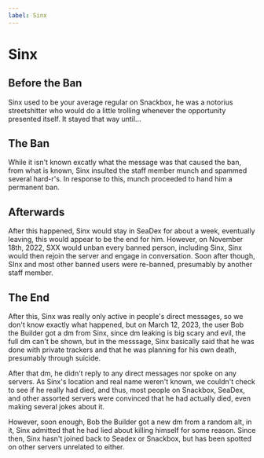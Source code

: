 ```yaml
---
label: Sinx
---
```


# Sinx

## Before the Ban

Sinx used to be your average regular on Snackbox, he was a notorius streetshitter who would do a little trolling whenever the opportunity presented itself. It stayed that way until...

## The Ban

While it isn't known excatly what the message was that caused the ban, from what is known, Sinx insulted the staff member munch and spammed several hard-r's. In response to this, munch proceeded to hand him a permanent ban.

## Afterwards

After this happened, Sinx would stay in SeaDex for about a week, eventually leaving, this would appear to be the end for him. However, on November 18th, 2022, SXX would unban every banned person, including Sinx, Sinx would then rejoin the server and engage in conversation. Soon after though, SInx and most other banned users were re-banned, presumably by another staff member.

## The End

After this, Sinx was really only active in people's direct messages, so we don't know exactly what happened, but on March 12, 2023, the user Bob the Builder got a dm from Sinx, since dm leaking is big scary and evil, the full dm can't be shown, but in the messsage, Sinx basically said that he was done with private trackers and that he was planning for his own death, presumably through suicide.

After that dm, he didn't reply to any direct messages nor spoke on any servers. As Sinx's location and real name weren't known, we couldn't check to see if he really had died, and thus, most people on Snackbox, SeaDex, and other assorted servers were convinced that he had actually died, even making several jokes about it.

However, soon enough, Bob the Builder got a new dm from a random alt, in it, Sinx admitted that he had lied about killing himself for some reason. Since then, Sinx hasn't joined back to Seadex or Snackbox, but has been spotted on other servers unrelated to either.
